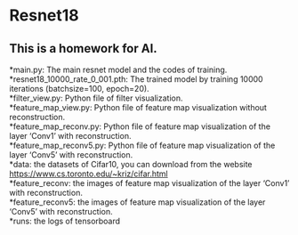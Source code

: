 # Resnet18
##  This is a homework for AI. 
*main.py: The main resnet model and the codes of training.\
*resnet18_10000_rate_0_001.pth: The trained model by training 10000 iterations (batchsize=100, epoch=20).\
*filter_view.py: Python file of filter visualization.\
*feature_map_view.py: Python file of feature map visualization without reconstruction.\
*feature_map_reconv.py: Python file of feature map visualization of the layer ‘Conv1’ with reconstruction.\
*feature_map_reconv5.py: Python file of feature map visualization of the layer ‘Conv5’ with reconstruction.\
*data: the datasets of Cifar10, you can download from the website https://www.cs.toronto.edu/~kriz/cifar.html \
*feature_reconv: the images of feature map visualization of the layer ‘Conv1’ with reconstruction.\
*feature_reconv5: the images of feature map visualization of the layer ‘Conv5’ with reconstruction.\
*runs: the logs of tensorboard


